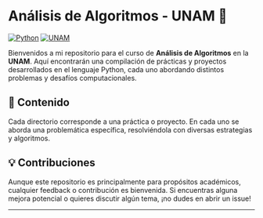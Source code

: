 # Análisis de Algoritmos - UNAM 🐍
[![Python](https://img.shields.io/badge/Python-3.8+-blue.svg)](https://www.python.org/)
[![UNAM](https://img.shields.io/badge/UNAM-Facultad%20de%20Ciencias-blueviolet)](https://www.fciencias.unam.mx/)

Bienvenidos a mi repositorio para el curso de **Análisis de Algoritmos** en la **UNAM**. Aquí encontrarán una compilación de prácticas y proyectos desarrollados en el lenguaje Python, cada uno abordando distintos problemas y desafíos computacionales.

## 🚀 Contenido
Cada directorio corresponde a una práctica o proyecto. En cada uno se aborda una problemática específica, resolviéndola con diversas estrategias y algoritmos.

## 💡 Contribuciones
Aunque este repositorio es principalmente para propósitos académicos, cualquier feedback o contribución es bienvenida. Si encuentras alguna mejora potencial o quieres discutir algún tema, ¡no dudes en abrir un issue!

---
